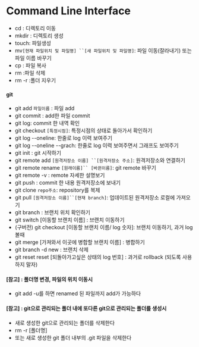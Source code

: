 # Command Line Interface

- cd : 디렉토리 이동
- mkdir : 디렉토리 생성
- touch: 파일생성
- mv`[현재 파일위치 및 파일명] ``[새 파일위치 및 파일명]`: 파일 이동(잘라내기) 또는 파일 이름 바꾸기
- cp : 파일 복사
- rm :파일 삭제
- rm -r :폴더 지우기





#### git

- git add `파일이름`  : 파일 add
- git commit : add한 파일 commit
- git log: commit 한 내역 확인
- git checkout `[특정시점]`:  특정시점의 상태로 돌아가서 확인하기
- git log --oneline: 한줄로 log 이력 보여주기
- git log --oneline --grach: 한줄로 log 이력 보여주면서 그래프도 보여주기
- git init : git 시작하기
- git remote add `[원격저장소 이름] ``[원격저장소 주소]`: 원격저장소와 연결하기
- git remote rename `[원래이름]`` [바뀐이름]`: git remote 바꾸기
- git remote -v :  remote 자세한 설명보기
- git push : commit 한 내용 원격저장소에 보내기
- git clone `repo주소`: repository를 복제
- git pull `[원격저장소 이름]``[현재 branch]`: 업데이트된 원격저장소 로컬에 가져오기
- git branch : 브랜치 위치 확인하기
- git switch [이동할 브랜치 이름] : 브랜치 이동하기
- (구버전) git checkout [이동할 브랜치 이름/ log 숫자]: 브랜치 이동하기, 과거 log 볼때
- git merge [가져와서 이곳에 병합할 브랜치 이름] : 병합하기
- git branch -d new : 브랜치 삭제
- git reset reset [되돌아가고싶은 상태의 log 번호] : 과거로 rollback (되도록 사용하지 말자)





#### [참고] : 폴더명 변경, 파일의 위치 이동시 

- git add -u를 하면 renamed 된 파일까지 add가 가능하다



####  [참고] : git으로 관리되는 폴더 내에 또다른 git으로 관리되는 폴더를 생성시

- 새로 생성한 git으로 관리되는 폴더를 삭제한다
- rm -r [폴더명]
- 또는 새로 생성한 git 폴더 내부의 .git 파일을 삭제한다

